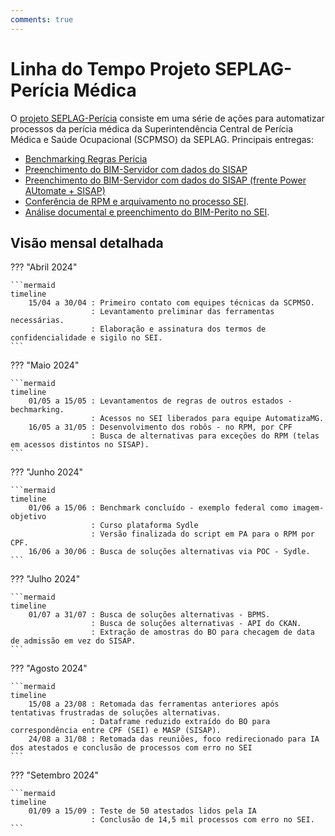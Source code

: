 ```yaml
---
comments: true
---
```


# Linha do Tempo Projeto SEPLAG-Perícia Médica

O [projeto SEPLAG-Perícia](https://github.com/automatiza-mg/projeto-seplag-pericia) consiste em uma série de ações para automatizar processos da perícia médica da Superintendência Central de Perícia Médica e Saúde Ocupacional (SCPMSO) da SEPLAG. Principais entregas:

- [Benchmarking Regras Perícia](https://github.com/automatiza-mg/projeto-seplag-pericia/issues/8)
- [Preenchimento do BIM-Servidor com dados do SISAP](https://github.com/automatiza-mg/projeto-seplag-pericia/issues/1)
- [Preenchimento do BIM-Servidor com dados do SISAP (frente Power AUtomate + SISAP)](https://github.com/automatiza-mg/projeto-seplag-pericia/issues/16)
- [Conferência de RPM e arquivamento no processo SEI](https://github.com/automatiza-mg/projeto-seplag-pericia/issues/6).
- [Análise documental e preenchimento do BIM-Perito no SEI](https://github.com/automatiza-mg/projeto-seplag-pericia/issues/3).

## Visão mensal detalhada

??? "Abril 2024"

    ```mermaid
    timeline
        15/04 a 30/04 : Primeiro contato com equipes técnicas da SCPMSO.
                      : Levantamento preliminar das ferramentas necessárias.
                      : Elaboração e assinatura dos termos de confidencialidade e sigilo no SEI. 
    ```

??? "Maio 2024"

    ```mermaid
    timeline
        01/05 a 15/05 : Levantamentos de regras de outros estados - bechmarking.
                      : Acessos no SEI liberados para equipe AutomatizaMG.
        16/05 a 31/05 : Desenvolvimento dos robôs - no RPM, por CPF
                      : Busca de alternativas para exceções do RPM (telas em acessos distintos no SISAP). 
    ```

??? "Junho 2024"

    ```mermaid
    timeline
        01/06 a 15/06 : Benchmark concluído - exemplo federal como imagem-objetivo
                      : Curso plataforma Sydle
                      : Versão finalizada do script em PA para o RPM por CPF.        
        16/06 a 30/06 : Busca de soluções alternativas via POC - Sydle.
    ```

??? "Julho 2024"

    ```mermaid
    timeline
        01/07 a 31/07 : Busca de soluções alternativas - BPMS.
                      : Busca de soluções alternativas - API do CKAN.
                      : Extração de amostras do BO para checagem de data de admissão em vez do SISAP.
    ```

??? "Agosto 2024"

    ```mermaid
    timeline
        15/08 a 23/08 : Retomada das ferramentas anteriores após tentativas frustradas de soluções alternativas.
                      : Dataframe reduzido extraído do BO para correspondência entre CPF (SEI) e MASP (SISAP).
        24/08 a 31/08 : Retomada das reuniões, foco redirecionado para IA dos atestados e conclusão de processos com erro no SEI 
    ```

??? "Setembro 2024"

    ```mermaid
    timeline
        01/09 a 15/09 : Teste de 50 atestados lidos pela IA
                      : Conclusão de 14,5 mil processos com erro no SEI.
    ```
